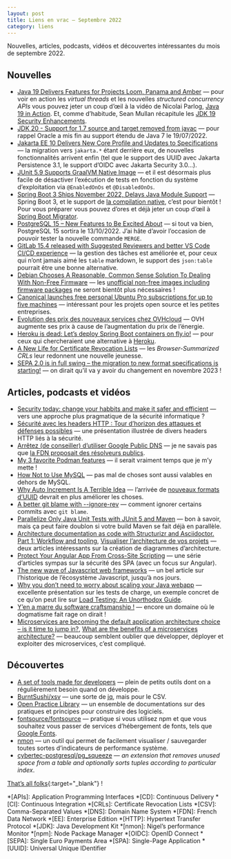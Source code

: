 ```yaml
---
layout: post
title: Liens en vrac — Septembre 2022
category: liens
---
```


Nouvelles, articles, podcasts, vidéos et découvertes intéressantes du mois de septembre 2022.

## Nouvelles

- [Java 19 Delivers Features for Projects Loom, Panama and Amber](https://www.infoq.com/news/2022/09/java19-released/)
  — pour voir en action les _virtual threads_ et les nouvelles _structured concurrency APIs_ vous pouvez jeter un coup
  d’œil à la vidéo de Nicolai Parlog, [Java 19 in Action](https://www.youtube.com/watch?v=vvXmO2ZMGsk). Et, comme
  d’habitude, Sean Mullan récapitule les [JDK 19 Security Enhancements](https://seanjmullan.org/blog/2022/09/22/jdk19).
- [JDK 20 - Support for 1.7 source and target removed from javac](https://inside.java/2022/09/26/quality-heads-up/)
  — pour rappel Oracle a mis fin au support étendu de Java 7 le 19/07/2022.
- [Jakarta EE 10 Delivers New Core Profile and Updates to Specifications](https://www.infoq.com/news/2022/09/jakarta-ee-10-updates/)
  — la migration vers `jakarta.*` étant derrière eux, de nouvelles fonctionnalités arrivent enfin (tel que le support
  des UUID avec Jakarta Persistence 3.1, le support d’OIDC avec Jakarta Security 3.0...).
- [JUnit 5.9 Supports GraalVM Native Image](https://www.infoq.com/news/2022/09/junit-5-9/)
  — et il est désormais plus facile de désactiver l’exécution de tests en fonction du système d’exploitation via
  `@EnabledOnOs` et `@DisabledOnOs`.
- [Spring Boot 3 Ships November 2022, Delays Java Module Support](https://www.infoq.com/news/2022/10/spring-boot-3-jax-london/)
  — Spring Boot 3, et le support de
  [la compilation native](https://spring.io/blog/2022/09/26/native-support-in-spring-boot-3-0-0-m5),
  c’est pour bientôt ! Pour vous préparer vous pouvez d’ores et déjà jeter un coup d’œil à
  [Spring Boot Migrator](https://www.infoq.com/news/2022/09/spring-boot-migrator/).
- [PostgreSQL 15 – New Features to Be Excited About](https://www.percona.com/blog/postgresql-15-new-features-to-be-excited-about/)
  — si tout va bien, PostgreSQL 15 sortira le 13/10/2022. J’ai hâte d’avoir l’occasion de pouvoir tester la nouvelle
  commande `MERGE`.
- [GitLab 15.4 released with Suggested Reviewers and better VS Code CI/CD experience](https://about.gitlab.com/releases/2022/09/22/gitlab-15-4-released/)
  — la gestion des tâches est améliorée et, pour ceux qui n’ont jamais aimé les `table` markdown, le support
  des `json:table` pourrait être une bonne alternative.
- [Debian Chooses A Reasonable, Common Sense Solution To Dealing With Non-Free Firmware](https://www.phoronix.com/news/Debian-Non-Free-Firmware-Result)
  — les [unofficial non-free images including firmware
  packages](https://cdimage.debian.org/cdimage/unofficial/non-free/cd-including-firmware/) ne seront bientôt plus
  nécessaires !
- [Canonical launches free personal Ubuntu Pro subscriptions for up to five machines](https://ubuntu.com/blog/ubuntu-pro-beta-release)
  — intéressant pour les projets open source et les petites entreprises.
- [Evolution des prix des nouveaux services chez OVHcloud](https://www.ovhcloud.com/fr/new-services-repricing/)
  — OVH augmente ses prix à cause de l’augmentation du prix de l’énergie.
- [Heroku is dead: Let’s deploy Spring Boot containers on fly.io!](https://blog.codecentric.de/spring-boot-flyio)
  — pour ceux qui chercheraient une alternative à [Heroku](https://blog.heroku.com/next-chapter).
- [A New Life for Certificate Revocation Lists](https://letsencrypt.org/2022/09/07/new-life-for-crls.html)
  — les _Browser-Summarized CRLs_ leur redonnent une nouvelle jeunesse.
- [SEPA 2.0 is in full swing – the migration to new format specifications is starting!](https://www.ebicsblog.com/2022/09/sepa-20-is-in-full-swing-migration-to.html)
  — on dirait qu’il va y avoir du changement en novembre 2023 !

## Articles, podcasts et vidéos

- [Security today: change your habbits and make it safer and efficient](https://www.youtube.com/watch?v=NjCbJbzRmhI)
  — vers une approche plus pragmatique de la sécurité informatique ?
- [Sécurité avec les headers HTTP : Tour d’horizon des attaques et défenses possibles](https://www.youtube.com/watch?v=i9nugl0-2hw)
  — une présentation illustrée de divers headers HTTP liés à la sécurité.
- [Arrêtez (de conseiller) d’utiliser Google Public DNS](https://www.shaftinc.fr/arretez-google-dns.html)
  — je ne savais pas que [la FDN proposait des résolveurs publics](https://www.fdn.fr/actions/dns/).
- [My 3 favorite Podman features](https://www.redhat.com/sysadmin/podman-favorite-features)
  — il serait vraiment temps que je m’y mette !
- [How Not to Use MySQL](https://hackmysql.com/post/book-9/)
  — pas mal de choses sont aussi valables en dehors de MySQL.
- [Why Auto Increment Is A Terrible Idea](https://www.clever-cloud.com/blog/engineering/2015/05/20/why-auto-increment-is-a-terrible-idea/)
  — l’arrivée de [nouveaux formats d’UUID](https://uuid6.github.io/uuid6-ietf-draft/) devrait en plus améliorer les
  choses.
- [A better git blame with --ignore-rev](https://michaelheap.com/git-ignore-rev/)
  — comment ignorer certains commits avec `git blame`.
- [Parallelize Only Java Unit Tests with JUnit 5 and Maven](https://rieckpil.de/parallelize-only-java-unit-tests-with-junit-5-and-maven/)
  — bon à savoir, mais ça peut faire doublon si votre build Maven se fait déjà en parallèle.
- [Architecture documentation as code with Structurizr and Asciidoctor. Part 1: Workflow and tooling](https://blog.codecentric.de/architecture-documentation-docs-as-code-structurizr-asciidoctor),
  [Visualiser l’architecture de vos projets](https://blog.eleven-labs.com/fr/visualiser-l-architecture-de-vos-projets/)
  — deux articles intéressants sur la création de diagrammes d’architecture.
- [Protect Your Angular App From Cross-Site Scripting](https://developer.okta.com/blog/2022/07/06/spa-web-security)
  — une série d’articles sympas sur la sécurité des SPA (avec un focus sur Angular).
- [The new wave of Javascript web frameworks](https://frontendmastery.com/posts/the-new-wave-of-javascript-web-frameworks/)
  — un bel article sur l’historique de l’écosystème Javascript, jusqu’à nos jours.
- [Why you don’t need to worry about scaling your Java webapp](https://www.youtube.com/watch?v=PvApFICtCiI)
  — excellente présentation sur les tests de charge, un exemple concret de ce qu’on peut lire
  sur [Load Testing: An Unorthodox Guide](https://www.marcobehler.com/guides/load-testing).
- [Y’en a marre du software craftsmanship !](https://www.youtube.com/watch?v=KpQ-t9wWU3k)
  — encore un domaine où le dogmatisme fait rage on dirait !
- [Microservices are becoming the default application architecture choice – is it time to jump in?](https://blog.scaleway.com/microservices-are-becoming-the-default-application-architecture-choice-is-it-time-to-jump-in/),
  [What are the benefits of a microservices architecture?](https://about.gitlab.com/blog/2022/09/29/what-are-the-benefits-of-a-microservices-architecture/)
  — beaucoup semblent oublier que développer, déployer et exploiter des microservices, c’est compliqué.

## Découvertes

- [A set of tools made for developers](https://devtools.best/)
  — plein de petits outils dont on a régulièrement besoin quand on développe.
- [BurntSushi/xsv](https://github.com/BurntSushi/xsv)
  — une sorte de [jq](https://stedolan.github.io/jq/), mais pour le CSV.
- [Open Practice Library](https://openpracticelibrary.com/)
  — un ensemble de documentations sur des pratiques et principes pour construire des logiciels.
- [fontsource/fontsource](https://github.com/fontsource/fontsource)
  — pratique si vous utilisez npm et que vous souhaitez vous passer de services d’hébergement de fonts, tels que
  [Google Fonts](https://fonts.google.com/).
- [nmon](http://nmon.sourceforge.net)
  — un outil qui permet de facilement visualiser / sauvegarder toutes sortes d’indicateurs de performance système.
- [cybertec-postgresql/pg_squeeze](https://github.com/cybertec-postgresql/pg_squeeze)
  — _an extension that removes unused space from a table and optionally sorts tuples according to particular index_.

[That’s all folks](https://www.youtube.com/watch?v=pEtseprzors "Philip Glass - Mad Rush (organ version by Donald Joyce)"){:target="_blank"} !

<!-- prettier-ignore-start -->
*[APIs]: Application Programming Interfaces
*[CD]: Continuous Delivery
*[CI]: Continuous Integration
*[CRLs]: Certificate Revocation Lists
*[CSV]: Comma-Separated Values
*[DNS]: Domain Name System
*[FDN]: French Data Network
*[EE]: Enterprise Edition
*[HTTP]: Hypertext Transfer Protocol
*[JDK]: Java Development Kit
*[nmon]: Nigel’s performance Monitor
*[npm]: Node Package Manager
*[OIDC]: OpenID Connect
*[SEPA]: Single Euro Payments Area
*[SPA]: Single-Page Application
*[UUID]: Universal Unique IDentifier
<!-- prettier-ignore-end -->
